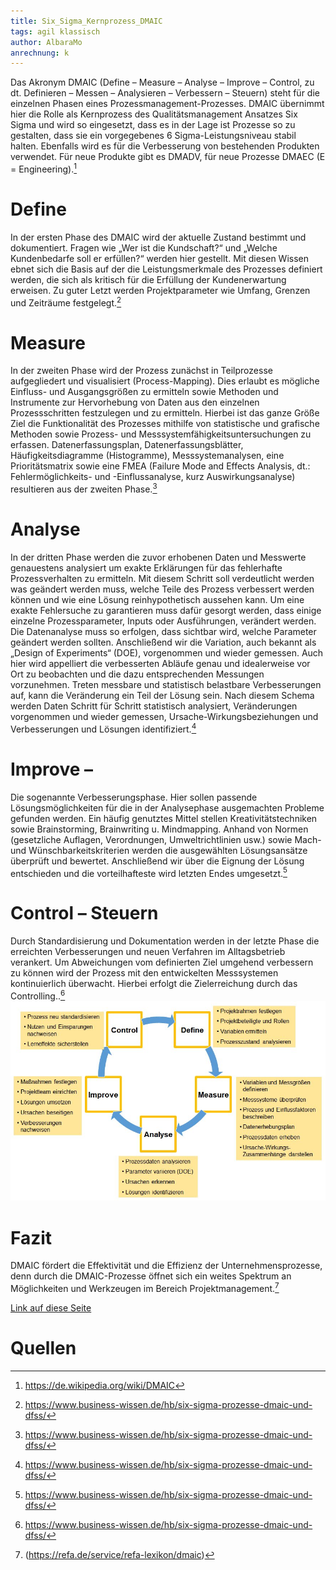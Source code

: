 ```yaml
---
title: Six_Sigma_Kernprozess_DMAIC
tags: agil klassisch
author: AlbaraMo
anrechnung: k
---
```


Das Akronym DMAIC (Define – Measure – Analyse – Improve – Control, zu dt. Definieren – Messen – Analysieren – Verbessern – Steuern) steht für die einzelnen Phasen eines Prozessmanagement-Prozesses. DMAIC übernimmt hier die Rolle als Kernprozess des Qualitätsmanagement Ansatzes Six Sigma und wird so eingesetzt, dass es in der Lage ist Prozesse so zu gestalten, dass sie ein vorgegebenes 6 Sigma-Leistungsniveau stabil halten. Ebenfalls wird es für die Verbesserung von bestehenden Produkten verwendet. Für neue Produkte gibt es DMADV, für neue Prozesse DMAEC (E = Engineering).[^3]

# Define

In der ersten Phase des DMAIC wird der aktuelle Zustand bestimmt und dokumentiert. Fragen wie „Wer ist die Kundschaft?“ und „Welche Kundenbedarfe soll er erfüllen?“ werden hier gestellt. Mit diesen Wissen ebnet sich die Basis auf der die Leistungsmerkmale des Prozesses definiert werden, die sich als kritisch für die Erfüllung der Kundenerwartung erweisen. Zu guter Letzt werden Projektparameter wie Umfang, Grenzen und Zeiträume festgelegt.[^2]


# Measure 

In der zweiten Phase wird der Prozess zunächst in Teilprozesse aufgegliedert und visualisiert (Process-Mapping). Dies erlaubt es mögliche Einfluss- und Ausgangsgrößen zu ermitteln sowie Methoden und Instrumente zur Hervorhebung von Daten aus den einzelnen Prozessschritten festzulegen und zu ermitteln. Hierbei ist das ganze Größe Ziel die Funktionalität des Prozesses mithilfe von statistische und grafische Methoden sowie Prozess- und Messsystemfähigkeitsuntersuchungen zu erfassen. Datenerfassungsplan, Datenerfassungsblätter, Häufigkeitsdiagramme (Histogramme), Messsystemanalysen, eine Prioritätsmatrix sowie eine FMEA (Failure Mode and Effects Analysis, dt.: Fehlermöglichkeits- und -Einflussanalyse, kurz Auswirkungsanalyse) resultieren aus der zweiten Phase.[^2]

# Analyse 

In der dritten Phase werden die zuvor erhobenen Daten und Messwerte genauestens analysiert um exakte Erklärungen für das fehlerhafte Prozessverhalten zu ermitteln. Mit diesem Schritt soll verdeutlicht werden was geändert werden muss, welche Teile des Prozess verbessert werden können und wie eine Lösung reinhypothetisch aussehen kann. Um eine exakte Fehlersuche zu garantieren muss dafür gesorgt werden, dass einige einzelne Prozessparameter, Inputs oder Ausführungen, verändert werden. Die Datenanalyse muss so erfolgen, dass sichtbar wird, welche Parameter geändert werden sollten. Anschließend wir die Variation, auch bekannt als „Design of Experiments“ (DOE), vorgenommen und wieder gemessen. Auch hier wird appelliert die verbesserten Abläufe  genau und idealerweise vor Ort zu beobachten und die dazu entsprechenden Messungen vorzunehmen. Treten messbare und statistisch belastbare Verbesserungen auf, kann die Veränderung ein Teil der Lösung sein. Nach diesem Schema werden Daten Schritt für Schritt statistisch analysiert, Veränderungen vorgenommen und wieder gemessen, Ursache-Wirkungsbeziehungen und Verbesserungen und Lösungen identifiziert.[^2]

# Improve – 

Die sogenannte Verbesserungsphase. Hier sollen passende Lösungsmöglichkeiten für die in der Analysephase ausgemachten Probleme gefunden werden. Ein häufig genutztes Mittel stellen Kreativitätstechniken sowie Brainstorming, Brainwriting u. Mindmapping. Anhand von Normen (gesetzliche Auflagen, Verordnungen, Umweltrichtlinien usw.) sowie Mach- und Wünschbarkeitskriterien werden die ausgewählten Lösungsansätze überprüft und bewertet. Anschließend wir über die Eignung der Lösung entschieden und die vorteilhafteste wird letzten Endes umgesetzt.[^2]

# Control – Steuern

Durch Standardisierung und Dokumentation werden in der letzte Phase die erreichten Verbesserungen und neuen Verfahren im Alltagsbetrieb verankert. Um Abweichungen vom definierten Ziel umgehend verbessern zu können wird der Prozess mit den entwickelten Messsystemen kontinuierlich überwacht. Hierbei erfolgt die Zielerreichung durch das Controlling..[^2]
![Beispielabbildung](Six_Sigma_Kernprozess_DMAIC/Beitrag-01.jpg)

# Fazit

DMAIC fördert die Effektivität und die Effizienz der Unternehmensprozesse, denn durch die DMAIC-Prozesse öffnet sich ein weites Spektrum an Möglichkeiten und Werkzeugen im Bereich Projektmanagement.[^1]

[Link auf diese Seite](#Thema.md)

# Quellen

[^1]: (https://refa.de/service/refa-lexikon/dmaic)
[^2]: https://www.business-wissen.de/hb/six-sigma-prozesse-dmaic-und-dfss/
[^3]: https://de.wikipedia.org/wiki/DMAIC


